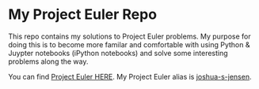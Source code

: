 # My Project Euler Repo

This repo contains my solutions to Project Euler problems. My purpose for doing this is to become more familar and comfortable with using Python & Juypter notebooks (iPython notebooks) and solve some interesting problems along the way.


You can find [Project Euler HERE](https://projecteuler.net). My Project Euler alias is [joshua-s-jensen](https://projecteuler.net/profile/joshua-s-jensen.png).
